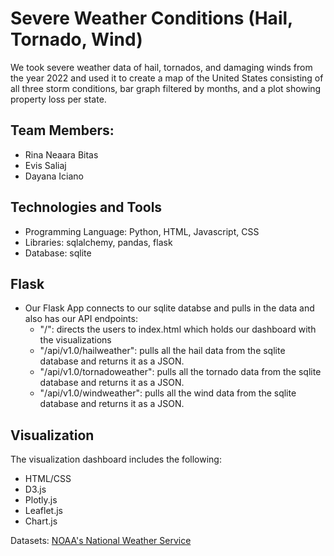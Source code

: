# Severe Weather Conditions (Hail, Tornado, Wind)

We took severe weather data of hail, tornados, and damaging winds from the year 2022 and used it to create a map of the United States consisting of all three storm conditions, bar graph filtered by months, and a plot showing property loss per state. 

## Team Members:
- Rina Neaara Bitas
- Evis Saliaj
- Dayana Iciano

## Technologies and Tools
- Programming Language: Python, HTML, Javascript, CSS
- Libraries: sqlalchemy, pandas, flask
- Database: sqlite

## Flask
- Our Flask App connects to our sqlite databse and pulls in the data and also has our API endpoints:
    - "/": directs the users to index.html which holds our dashboard with the visualizations
    - "/api/v1.0/hailweather": pulls all the hail data from the sqlite database and returns it as a JSON.
    - "/api/v1.0/tornadoweather": pulls all the tornado data from the sqlite database and returns it as a JSON.
    - "/api/v1.0/windweather": pulls all the wind data from the sqlite database and returns it as a JSON.

## Visualization 
The visualization dashboard includes the following:
- HTML/CSS
- D3.js
- Plotly.js
- Leaflet.js
- Chart.js



Datasets:
[NOAA's National Weather Service](https://www.spc.noaa.gov/wcm/)


